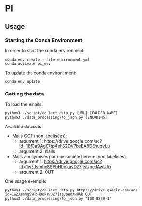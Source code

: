 # PI

## Usage

### Starting the Conda Environment

In order to start the conda environment: 

```
conda env create --file environment.yml
conda activate pi_env
```

To update the conda environement:

```
conda env update
```

### Getting the data

To load the emails:

```{python}
python3 ./script/collect_data.py [URL] [FOLDER NAME]
python3 ./data_processing/to_json.py [ENCODING]
``` 

Available datasets:

- Mails CGT (non labelisées): 
	- argument 1: https://drive.google.com/uc?id=18fCa9AgK7tp4ehS2DV7beEA8DEhuqvLu
	- argument 2: mails
- Mails anonymisés par une société tierece (non labelisés): 
	- argument 1: https://drive.google.com/uc?id=1w2JsmhgSSFbHDokavDZ7jtsUpedAwUAk
	- argument 2: OUT

One usage exemple:

```{python}
python3 ./script/collect_data.py https://drive.google.com/uc?id=1w2JsmhgSSFbHDokavDZ7jtsUpedAwUAk OUT
python3 ./data_processing/to_json.py "ISO-8859-1"
```